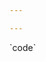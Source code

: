 ```yaml
---

---
```

\`code\`<style> #mariage { background-image: url(/images/femme-gbf89c5098_1920.jpg); } </style>